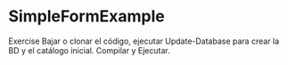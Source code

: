 # SimpleFormExample
Exercise
Bajar o clonar el código, ejecutar Update-Database para crear la BD y el catálogo inicial. Compilar y Ejecutar.

